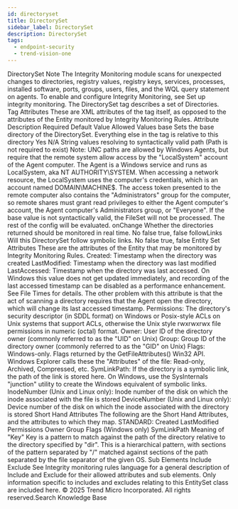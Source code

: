 ```yaml
---
id: directoryset
title: DirectorySet
sidebar_label: DirectorySet
description: DirectorySet
tags:
  - endpoint-security
  - trend-vision-one
---
```


 DirectorySet Note The Integrity Monitoring module scans for unexpected changes to directories, registry values, registry keys, services, processes, installed software, ports, groups, users, files, and the WQL query statement on agents. To enable and configure Integrity Monitoring, see Set up integrity monitoring. The DirectorySet tag describes a set of Directories. Tag Attributes These are XML attributes of the tag itself, as opposed to the attributes of the Entity monitored by Integrity Monitoring Rules. Attribute Description Required Default Value Allowed Values base Sets the base directory of the DirectorySet. Everything else in the tag is relative to this directory Yes N/A String values resolving to syntactically valid path (Path is not required to exist) Note: UNC paths are allowed by Windows Agents, but require that the remote system allow access by the "LocalSystem" account of the Agent computer. The Agent is a Windows service and runs as LocalSystem, aka NT AUTHORITY\SYSTEM. When accessing a network resource, the LocalSystem uses the computer's credentials, which is an account named DOMAIN\MACHINE$. The access token presented to the remote computer also contains the "Administrators" group for the computer, so remote shares must grant read privileges to either the Agent computer's account, the Agent computer's Administrators group, or "Everyone". If the base value is not syntactically valid, the FileSet will not be processed. The rest of the config will be evaluated. onChange Whether the directories returned should be monitored in real time. No false true, false followLinks Will this DirectorySet follow symbolic links. No false true, false Entity Set Attributes These are the attributes of the Entity that may be monitored by Integrity Monitoring Rules. Created: Timestamp when the directory was created LastModified: Timestamp when the directory was last modified LastAccessed: Timestamp when the directory was last accessed. On Windows this value does not get updated immediately, and recording of the last accessed timestamp can be disabled as a performance enhancement. See File Times for details. The other problem with this attribute is that the act of scanning a directory requires that the Agent open the directory, which will change its last accessed timestamp. Permissions: The directory's security descriptor (in SDDL format) on Windows or Posix-style ACLs on Unix systems that support ACLs, otherwise the Unix style rwxrwxrwx file permissions in numeric (octal) format. Owner: User ID of the directory owner (commonly referred to as the "UID" on Unix) Group: Group ID of the directory owner (commonly referred to as the "GID" on Unix) Flags: Windows-only. Flags returned by the GetFileAttributes() Win32 API. Windows Explorer calls these the "Attributes" of the file: Read-only, Archived, Compressed, etc. SymLinkPath: If the directory is a symbolic link, the path of the link is stored here. On Windows, use the SysInternals "junction" utility to create the Windows equivalent of symbolic links. InodeNumber (Unix and Linux only): Inode number of the disk on which the inode associated with the file is stored DeviceNumber (Unix and Linux only): Device number of the disk on which the inode associated with the directory is stored Short Hand Attributes The following are the Short Hand Attributes, and the attributes to which they map. STANDARD: Created LastModified Permissions Owner Group Flags (Windows only) SymLinkPath Meaning of "Key" Key is a pattern to match against the path of the directory relative to the directory specified by "dir". This is a hierarchical pattern, with sections of the pattern separated by "/" matched against sections of the path separated by the file separator of the given OS. Sub Elements Include Exclude See Integrity monitoring rules language for a general description of Include and Exclude for their allowed attributes and sub elements. Only information specific to includes and excludes relating to this EntitySet class are included here. © 2025 Trend Micro Incorporated. All rights reserved.Search Knowledge Base
